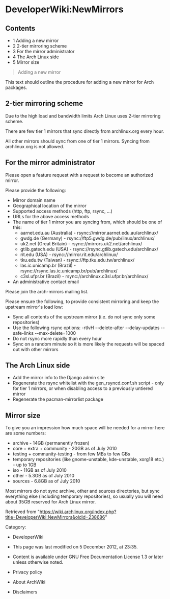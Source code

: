 DeveloperWiki:NewMirrors
========================

Contents
--------

-   1 Adding a new mirror
-   2 2-tier mirroring scheme
-   3 For the mirror administrator
-   4 The Arch Linux side
-   5 Mirror size

> Adding a new mirror

This text should outline the procedure for adding a new mirror for Arch
packages.

2-tier mirroring scheme
-----------------------

Due to the high load and bandwidth limits Arch Linux uses 2-tier
mirroring scheme.

There are few tier 1 mirrors that sync directly from archlinux.org every
hour.

All other mirrors should sync from one of tier 1 mirrors. Syncing from
archlinux.org is not allowed.

For the mirror administrator
----------------------------

Please open a feature request with a request to become an authorized
mirror.

Please provide the following:

-   Mirror domain name
-   Geographical location of the mirror
-   Supported access methods (http, ftp, rsync, ...)
-   URLs for the above access methods
-   The name of tier 1 mirror you are syncing from, which should be one
    of this:
    -   aarnet.edu.au (Australia) -
        rsync://mirror.aarnet.edu.au/archlinux/
    -   gwdg.de (Germany) - rsync://ftp5.gwdg.de/pub/linux/archlinux/
    -   uk2.net (Great Britain) - rsync://mirrors.uk2.net/archlinux/
    -   gtlib.gatech.edu (USA) -
        rsync://rsync.gtlib.gatech.edu/archlinux/
    -   rit.edu (USA) - rsync://mirror.rit.edu/archlinux/
    -   tku.edu.tw (Taiwan) - rsync://ftp.tku.edu.tw/archlinux/
    -   las.ic.unicamp.br (Brazil) -
        rsync://rsync.las.ic.unicamp.br/pub/archlinux/
    -   c3sl.ufpr.br (Brazil) -
        rsync://archlinux.c3sl.ufpr.br/archlinux/
-   An administrative contact email

Please join the arch-mirrors mailing list.

Please ensure the following, to provide consistent mirroring and keep
the upstream mirror's load low:

-   Sync all contents of the upstream mirror (i.e. do not sync only some
    repositories)
-   Use the following rsync options: -rtlvH --delete-after
    --delay-updates --safe-links --max-delete=1000
-   Do not rsync more rapidly than every hour
-   Sync on a random minute so it is more likely the requests will be
    spaced out with other mirrors

The Arch Linux side
-------------------

-   Add the mirror info to the Django admin site
-   Regenerate the rsync whitelist with the gen_rsyncd.conf.sh script -
    only for tier 1 mirrors, or when disabling access to a previously
    untiered mirror
-   Regenerate the pacman-mirrorlist package

Mirror size
-----------

To give you an impression how much space will be needed for a mirror
here are some numbers:

-   archive - 14GB (permanently frozen)
-   core + extra + community - 20GB as of July 2010
-   testing + community-testing - from few MBs to few GBs
-   temporary repositories (like gnome-unstable, kde-unstable, xorg18
    etc.) - up to 1GB
-   iso - 11GB as of July 2010
-   other - 5.3GB as of July 2010
-   sources - 6.8GB as of July 2010

Most mirrors do not sync archive, other and sources directories, but
sync everything else (including temporary repositories), so usually you
will need about 35GB reserved for Arch Linux mirror.

Retrieved from
"https://wiki.archlinux.org/index.php?title=DeveloperWiki:NewMirrors&oldid=238686"

Category:

-   DeveloperWiki

-   This page was last modified on 5 December 2012, at 23:35.
-   Content is available under GNU Free Documentation License 1.3 or
    later unless otherwise noted.
-   Privacy policy
-   About ArchWiki
-   Disclaimers
